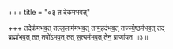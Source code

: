 +++
title = "०३ त देकमभवत्"

+++
तदेक॑मभव॒त् तल्ल॒लाम॑मभव॒त् तन्म॒हद॑भव॒त् तज्ज्ये॒ष्ठम॑भव॒त् तद्  
ब्रह्मा॑भव॒त् तत् तपो॑ऽभव॒त् तत् स॒त्यम॑भव॒त् तेन॒ प्राजा॑यत ॥३॥  